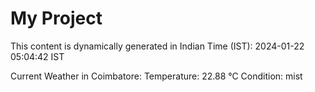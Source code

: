 # My Project

This content is dynamically generated in Indian Time (IST): 2024-01-22 05:04:42 IST


Current Weather in Coimbatore:
Temperature: 22.88 °C
Condition: mist
